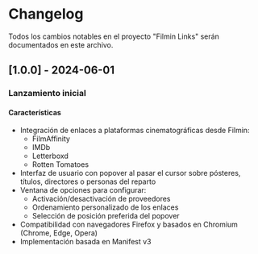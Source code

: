 # Changelog

Todos los cambios notables en el proyecto "Filmin Links" serán documentados en este archivo.

## [1.0.0] - 2024-06-01

### Lanzamiento inicial

#### Características
- Integración de enlaces a plataformas cinematográficas desde Filmin:
  - FilmAffinity
  - IMDb
  - Letterboxd
  - Rotten Tomatoes
- Interfaz de usuario con popover al pasar el cursor sobre pósteres, títulos, directores o personas del reparto
- Ventana de opciones para configurar:
  - Activación/desactivación de proveedores
  - Ordenamiento personalizado de los enlaces
  - Selección de posición preferida del popover
- Compatibilidad con navegadores Firefox y basados en Chromium (Chrome, Edge, Opera)
- Implementación basada en Manifest v3
